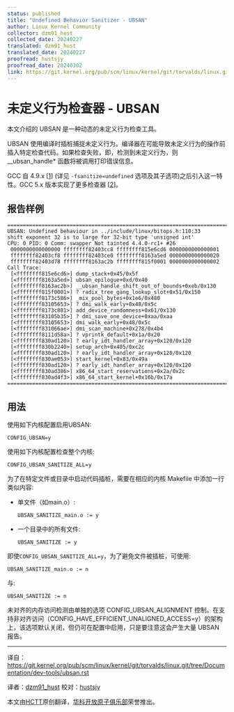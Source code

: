 ```yaml
---
status: published
title: "Undefined Behavior Sanitizer - UBSAN"
author: Linux Kernel Community
collector: dzm91_hust
collected_date: 20240227
translated: dzm91_hust
translated_date: 20240227
proofread: hustsjy
proofread_date: 20240302
link: https://git.kernel.org/pub/scm/linux/kernel/git/torvalds/linux.git/tree/Documentation/dev-tools/ubsan.rst
---
```


# 未定义行为检查器 - UBSAN

本文介绍的 UBSAN 是一种动态的未定义行为检查工具。

UBSAN 使用编译时插桩捕捉未定义行为。编译器在可能导致未定义行为的操作前插入特定检查代码。如果检查失败，即，检测到未定义行为，则 \_\_ubsan_handle\* 函数将被调用打印错误信息。

GCC 自 4.9.x \[[1](https://gcc.gnu.org/onlinedocs/gcc-4.9.0/gcc/Debugging-Options.html)\] (详见 ``-fsanitize=undefined`` 选项及其子选项)之后引入这一特性。GCC 5.x 版本实现了更多检查器 \[[2](https://gcc.gnu.org/onlinedocs/gcc/Debugging-Options.html)\]。

## 报告样例

    ================================================================================
    UBSAN: Undefined behaviour in ../include/linux/bitops.h:110:33
    shift exponent 32 is to large for 32-bit type 'unsigned int'
    CPU: 0 PID: 0 Comm: swapper Not tainted 4.4.0-rc1+ #26
     0000000000000000 ffffffff82403cc8 ffffffff815e6cd6 0000000000000001
     ffffffff82403cf8 ffffffff82403ce0 ffffffff8163a5ed 0000000000000020
     ffffffff82403d78 ffffffff8163ac2b ffffffff815f0001 0000000000000002
    Call Trace:
     [<ffffffff815e6cd6>] dump_stack+0x45/0x5f
     [<ffffffff8163a5ed>] ubsan_epilogue+0xd/0x40
     [<ffffffff8163ac2b>] __ubsan_handle_shift_out_of_bounds+0xeb/0x130
     [<ffffffff815f0001>] ? radix_tree_gang_lookup_slot+0x51/0x150
     [<ffffffff8173c586>] _mix_pool_bytes+0x1e6/0x480
     [<ffffffff83105653>] ? dmi_walk_early+0x48/0x5c
     [<ffffffff8173c881>] add_device_randomness+0x61/0x130
     [<ffffffff83105b35>] ? dmi_save_one_device+0xaa/0xaa
     [<ffffffff83105653>] dmi_walk_early+0x48/0x5c
     [<ffffffff831066ae>] dmi_scan_machine+0x278/0x4b4
     [<ffffffff8111d58a>] ? vprintk_default+0x1a/0x20
     [<ffffffff830ad120>] ? early_idt_handler_array+0x120/0x120
     [<ffffffff830b2240>] setup_arch+0x405/0xc2c
     [<ffffffff830ad120>] ? early_idt_handler_array+0x120/0x120
     [<ffffffff830ae053>] start_kernel+0x83/0x49a
     [<ffffffff830ad120>] ? early_idt_handler_array+0x120/0x120
     [<ffffffff830ad386>] x86_64_start_reservations+0x2a/0x2c
     [<ffffffff830ad4f3>] x86_64_start_kernel+0x16b/0x17a
    ================================================================================

## 用法

使用如下内核配置启用UBSAN:

    CONFIG_UBSAN=y

使用如下内核配置检查整个内核:

    CONFIG_UBSAN_SANITIZE_ALL=y

为了在特定文件或目录中启动代码插桩，需要在相应的内核 Makefile 中添加一行类似内容:

-   单文件（如main.o）:

        UBSAN_SANITIZE_main.o := y

-   一个目录中的所有文件:

        UBSAN_SANITIZE := y

即使``CONFIG_UBSAN_SANITIZE_ALL=y``，为了避免文件被插桩，可使用:

    UBSAN_SANITIZE_main.o := n

与:

    UBSAN_SANITIZE := n

未对齐的内存访问检测由单独的选项 CONFIG_UBSAN_ALIGNMENT 控制。在支持非对齐访问（CONFIG_HAVE_EFFICIENT_UNALIGNED_ACCESS=y）的架构上，该选项默认关闭，但仍可在配置中启用，只是要注意这会产生大量 UBSAN 报告。

---
译自：<https://git.kernel.org/pub/scm/linux/kernel/git/torvalds/linux.git/tree/Documentation/dev-tools/ubsan.rst>

译者：[dzm91_hust](https://gitee.com/dzm91_hust) 校对：[hustsjy](https://gitee.com/hustsjy)

本文由[HCTT](https://gitee.com/hust-open-atom-club/translate-project)原创翻译，[华科开放原子俱乐部](https://gitee.com/hust-open-atom-club)荣誉推出。